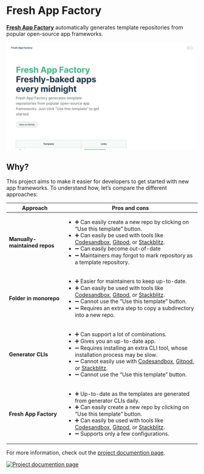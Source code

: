 # Fresh App Factory

**[Fresh App Factory](https://fresh-app.github.io/)** automatically generates template repositories from popular open-source app frameworks.

[![](https://github.com/dtinth/timelapse/raw/master/projects/fresh-app-factory_home.png)](https://fresh-app.github.io)

## Why?

This project aims to make it easier for developers to get started with new app frameworks. To understand how, let’s compare the different approaches:

<!-- prettier-ignore-start -->

| Approach | Pros and cons |
| ----- | ----- |
| **Manually-maintained repos** | <ul><li>➕ Can easily create a new repo by clicking on “Use this template” button.<li>➕ Can easily be used with tools like [Codesandbox][], [Gitpod][], or [Stackblitz][].<li>➖ Can easily become out-of-date<li>➖ Maintainers may forgot to mark repository as a template repository.</ul> |
| **Folder in monorepo** | <ul><li>➕ Easier for maintainers to keep up-to-date.<li>➕ Can easily be used with tools like [Codesandbox][], [Gitpod][], or [Stackblitz][].<li>➖ Cannot use the “Use this template” button.<li>➖ Requires an extra step to copy a subdirectory into a new repo.</ul> |
| **Generator CLIs** | <ul><li>➕ Can support a lot of combinations.<li>➕ Gives you an up-to-date app.<li>➖ Requires installing an extra CLI tool, whose installation process may be slow.<li>➖ Cannot easily use with [Codesandbox][], [Gitpod][], or [Stackblitz][].<li>➖ Cannot use the “Use this template” button.</ul> |
| **Fresh App Factory** | <ul><li>➕ Up-to-date as the templates are generated from generator CLIs daily.<li>➕ Can easily create a new repo by clicking on “Use this template” button.<li>➕ Can easily be used with tools like [Codesandbox][], [Gitpod][], or [Stackblitz][].<li>➖ Supports only a few configurations.</ul> |

<!-- prettier-ignore-end -->

[codesandbox]: https://codesandbox.io/
[gitpod]: https://www.gitpod.io/
[stackblitz]: https://stackblitz.com/

For more information, check out the [project documention page](https://docs.dt.in.th/fresh-app-factory/index.html).

[![Project documention page](https://ss.dt.in.th/api/screenshots/docs-fresh-app-factory__index.png)](https://docs.dt.in.th/fresh-app-factory/index.html)
